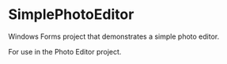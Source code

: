 # SimplePhotoEditor

Windows Forms project that demonstrates a simple photo editor. 

For use in the Photo Editor project.